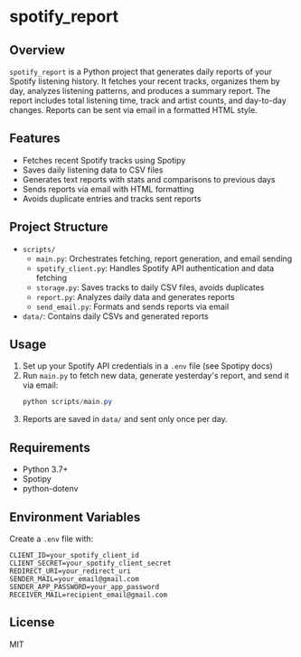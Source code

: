 # spotify_report

## Overview
`spotify_report` is a Python project that generates daily reports of your Spotify listening history. It fetches your recent tracks, organizes them by day, analyzes listening patterns, and produces a summary report. The report includes total listening time, track and artist counts, and day-to-day changes. Reports can be sent via email in a formatted HTML style.

## Features
- Fetches recent Spotify tracks using Spotipy
- Saves daily listening data to CSV files
- Generates text reports with stats and comparisons to previous days
- Sends reports via email with HTML formatting
- Avoids duplicate entries and tracks sent reports

## Project Structure
- `scripts/`
  - `main.py`: Orchestrates fetching, report generation, and email sending
  - `spotify_client.py`: Handles Spotify API authentication and data fetching
  - `storage.py`: Saves tracks to daily CSV files, avoids duplicates
  - `report.py`: Analyzes daily data and generates reports
  - `send_email.py`: Formats and sends reports via email
- `data/`: Contains daily CSVs and generated reports

## Usage
1. Set up your Spotify API credentials in a `.env` file (see Spotipy docs)
2. Run `main.py` to fetch new data, generate yesterday's report, and send it via email:
   ```powershell
   python scripts/main.py
   ```
3. Reports are saved in `data/` and sent only once per day.

## Requirements
- Python 3.7+
- Spotipy
- python-dotenv

## Environment Variables
Create a `.env` file with:
```
CLIENT_ID=your_spotify_client_id
CLIENT_SECRET=your_spotify_client_secret
REDIRECT_URI=your_redirect_uri
SENDER_MAIL=your_email@gmail.com
SENDER_APP_PASSWORD=your_app_password
RECEIVER_MAIL=recipient_email@gmail.com
```

## License
MIT